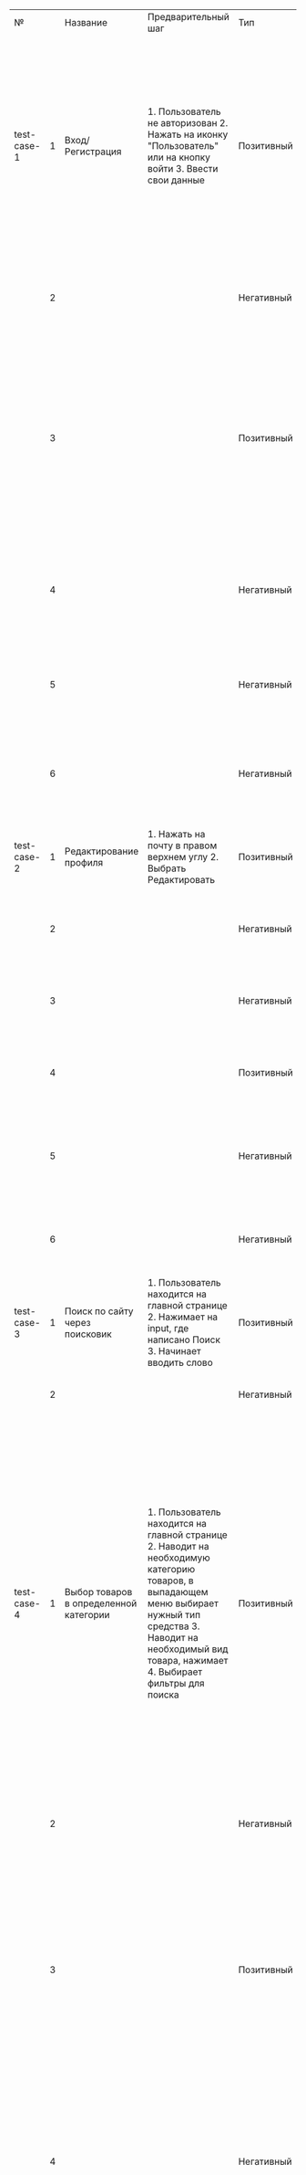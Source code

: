| | | | | | | | |
|-|-|-|-|-|-|-|-|
|№| |Название|Предварительный шаг|Тип|Тест-кейс|Ожидаемый результат|Соответствие ожиданию|
|test-case-1|1|Вход/Регистрация|1. Пользователь не авторизован 2. Нажать на иконку "Пользователь" или на кнопку войти 3. Ввести свои данные|Позитивный|Вход с помощью корректной почты и пароля. Почта: eugene.sklimenok@gmail.com  Пароль: *|Пользователь осуществляет вход в свою систему, где содержатся его данные. Изменяется экран, вместо иконки "Пользователь" в правом верхнем углу почта, добавляется меню с балансом пользователя и ссылка на информацию про Систему скидок. Принажатии на почту появляется доп. меню| |
| |2| | |Негативный|Вход с помощью некорректной почты и пароля. Почта: eugene.sklimenok1111@gmail.com  Пароль: *|Пользователь не осуществляет вход в систему. Появляется сообщение "Неверно указан E-mail или пароль"| |
| |3| | |Позитивный|Регистрация с помощью корректной почты|Пользователь осуществляет вход в систему. Изменяется экран, вместо иконки "Пользователь" в правом верхнем углу почта, добавляется меню с балансом пользователя и ссылка на информацию про Систему скидок. Принажатии на почту появляется доп. меню| |
| |4| | |Негативный|Регистрация с помощью некорректной почты (без знака @)|Пользователь не осуществляет вход в систему. Появляется сообщение "Введите корректный адрес электронной почты"| |
| |5| | |Негативный|Регистрация с паролем в 1 - 4 символа|Пользователь не осуществляет вход в систему. Появляется сообщение "Минимум 5 знаков"| |
| |6| | |Негативный|Регистрация без ввода пароля|Пользователь не осуществляет вход в систему. Появляется сообщение "Поле с паролем необходимо заполнить"| |
|test-case-2|1|Редактирование профиля|1. Нажать на почту в правом верхнем углу 2. Выбрать Редактировать|Позитивный|Ввод всех необходимых корректных данных в разделе "ПЕРСОНАЛЬНЫЕ ДАННЫЕ"|Сохранение информации. Перезагрузка страницы, отображены новые данные| |
| |2| | |Негативный|Ввод всех необходимых, но некорректных данных в разделе "ПЕРСОНАЛЬНЫЕ ДАННЫЕ" (вставлены цифры в имя, год рождения позже текущего)|Не сохраняется результат. Появляется сообщение "Некорректные данные"|Нет: результат сохраняется|
| |3| | |Негативный|Ввод  не всех необходимых данных в разделе "ПЕРСОНАЛЬНЫЕ ДАННЫЕ"|Не сохраняется результат. Появляется сообщение "Заполните это поле."| |
| |4| | |Позитивный|Ввод всех необходимых корректных данных в разделе "АДРЕСА ДОСТАВКИ"|Сохранение информации.  Перезагрузка страницы, отображены новые данные| |
| |5| | |Негативный|Ввод всех необходимых , но некорректных данных в разделе "АДРЕСА ДОСТАВКИ"|Не сохраняется результат. Появляется сообщение "Некорректные данные. Такого адреса не существует"|Нет: результат сохраняется|
| |6| | |Негативный|Ввод не всех необходимых корректных данных в разделе "АДРЕСА ДОСТАВКИ"|Не сохраняется результат. Появляется сообщение "Заполните это поле."| |
|test-case-3|1|Поиск по сайту через поисковик|1. Пользователь находится на главной странице 2. Нажимает на input, где написано Поиск 3. Начинает вводить слово|Позитивный|Ввод  названия товара, который есть на сайте|Показаны результаты поиска по введенному слову| |
| |2| | |Негативный|Ввод названия товара, которого нет на сайте|Появляется сообщение "Товары по Вашему запросу не найдены!"|Нет: ничего не происходит|
|test-case-4|1|Выбор товаров в определенной категории|1. Пользователь находится на главной странице 2. Наводит на необходимую категорию товаров, в выпадающем меню выбирает нужный тип средства 3. Наводит на необходимый вид товара, нажимает 4. Выбирает фильтры для поиска|Позитивный|Выбираем категории товаров (Для Мужчин,Подарок Маме, Лицо, Тело, Волосы, Макияж, Ресницы/Брови, Аксессуары, Парфюмерия, Бренды ). Для каждой категории можно выбрать немного ниже(в выпадающем меню)  Бренд, а так же критерии в зависимости от выбранной пользователем категории товаров. Далее пользователь может добавить фильтры к уже сформированному по его запросу списку товаров (например, добавить бренды, которые хочет увидеть,  выбрать активные компоненты и др.)|Выбор товара осуществляется корректно, учитывая фильтры, которые пользователь указал. Если товар соответсвует всем выбранным пользователем пункам, то он выведется на экран. Вначале будет список, сформированный на основании выбранной пользователем категории + критериев из вытадащего меню. Дальше, когла пользователь добавит  возможные для этих настроек фильтры, сайт перезагрузится и покажет список на основании всех пользовательских критериев.| |
| |2| | |Негативный|Выбираем категории товаров (для волос), назначение средства (уход), тип средства (ампулы). Добавляем фильтр пол (для женщин), добавляем еще несколько фильтров| Выбор товара не осуществляется. Появляется сообщение "Товары не найдены!"| |
| |3| | |Позитивный|Выбираем категорию товаров, в нем же выбираем "Хиты продаж". Переходим на страницу, на которой представлены товары по запросу. Добавляем фильтры в этой категории|Выбор товара осуществляется корректно, учитывая выбранные фильтры. Показаны только средства, помеченные "Хит продаж". К данной категории будут относиться  товары с самой высокой продаваемостью на всем сайте. Вс е товары, входящие в топ, будуь отмечены симполом"Большой палец"| |
| |4| | |Негативный|Выбираем категории товаров, доролнителные опции из выпадающего меню. Добавляем фильтры на получившийся список. Далее выбираем сбросить все фильтры, которые пользователь ввел на странице|После сбрасывания фильтров, страница перезагрузится и покажет результаты после первых выборов пользователя (после выбора категории товаров и доп опций из выпадающего меню) Показаны все средства из этого раздела| |
| |5| | |Негативный|Выберем категорию товаров "Ресницы/Брови". Далее выберем единственный достуаный бренд в этот разделе. |Товары для бровей и ресниц выбранного пользователем бренда|Нет: первый же товар не относится к этому отделу, так как является товаром для губ|
|test-case-5|1|Добавление товаров в корзину|1. Пользователь находится на главной странице 2. Наводит на необходимую категорию товаров, в выпадающем меню выбирает нужный тип средства 3. Наводит на необходимый вид товара, нажимает 4. Выбирает фильтры для поиска 5. В общем списке выбирает товар и добавляет его в корзину|Позитивный|Выбираем товар, нажимаем добавить в корзину|Появляется сообщение "Товар добавлен в Вашу корзину". Корзина автоматически обновляется, пересчитывается итоговая стоимость всех товаров, сам выбранный  товар отображается в ней.| |
| |2| | |Негативный|Выбираем товар, нажимаем добавить в корзину. Выбираем этот же товар, добавляем еще раз.|Появляется сообщение "Товар добавлен в Вашу корзину". Корзина автоматически обновляется, пересчитывается итоговая стоимость всех товаров, сам выбранный  товар отображается в ней. После второго добавления, количество этого товара в корзине = 2|нет: сообщение есть, однако количество не увеличивается|
| |3| | |Позитивный|Выбираем товар, нажимаем на него. Переходим на страницу с выбранным товаром, добавляем его в корзину.|Появляется сообщение "Товар добавлен в Вашу корзину". Корзина автоматически обновляется, пересчитывается итоговая стоимость всех товаров, сам выбранный  товар отображается в ней.| |
| |4| | |Позитивный|Выбираем товар, нажимаем на него. Переходим на страницу с товаром, выбираем количество, дополнительные критерии, добавляем его в корзину.|Появляется сообщение "Товар добавлен в Вашу корзину". Корзина автоматически обновляется, пересчитывается итоговая стоимость всех товаров, сам выбранный  товар отображается в ней.товар отображается в ней, количество товаров = введенному.| |
| |5| | |Негативный|Выбираем товар, нажимаем на него. Переходим на страницу с товаром, выбираем количество, не выбираем дополнительные критерии, добавляем его в корзину.|Появляется сообщение "Товар добавлен в Вашу корзину". Выбираются критерии по умолчанию. Корзина автоматически обновляется, пересчитывается итоговая стоимость всех товаров, сам выбранный  товар отображается в ней.| |
| |6| | |Позитивный|Выбираем товар, нажимаем на него. Переходим на страницу с товаром, выбираем количество, добавляем его в корзину.|Появляется сообщение "Товар добавлен в Вашу корзину". Корзина автоматически обновляется, пересчитывается итоговая стоимость всех товаров, сам выбранный  товар отображается в ней.товар отображается в ней, количество товаров = введенному.| |
| |7| | |Негативный|Выбираем товар, нажимаем на него. Переходим на страницу с товаром, пытаем выбрать количество. Нажимаем на минус (по умолчанию кол-во 1)|Изменение курсора на знак Запрета при наведении на  знак -  (которым уменьшаем кол-во) , когда установлено значение 1| |
|test-case-6|1|Оформление подарочной карты|1. Пользователь находится на главной странице 2. Переходит на страницу "Подарочная карта"  в меню|Позитивный|Нажимаем на input, где написано "Сумма лимита карты, BYN". Вводим сумму от 30 рублей и выше.  Нажимаем кнопку "Купить". |Обновляется вид карты, на ней написана сумма, на которую оформлен сертификат. Появляется сообщение "Товар добавлен в Вашу корзину". Корзина автоматически обновляется, пересчитывается итоговая стоимость всех товаров, сам выбранный  товар отображается в ней.| |
| |2| | |Негативный|Нажимаем на input, где написано "Сумма лимита карты, BYN". Вводим сумму менее 30 рублей.|Появляется сообщение "Минимальная сумма - 30 BYN", сертификан на указанную пользователем сумму не добавляется в корзину.| |
| |3| | |Негативный|Нажимаем сразу кнопку "Купить". |Подсвечивается окно для ввода суммы для сертификата и появляется сообщение "Это поле обязательное"| |
| |4| | |Негативный|Нажимаем на input, где написано "Сумма лимита карты, BYN". Вводим сумму, в которой больше 12 цифр. Нажимаем кнопку "Купить".|Обновляется вид карты, на ней написана сумма, на которую оформлен сертификат, уменьшенным шрифтом, чтобы вся сумма помещалась на карту. Появляется сообщение "Товар добавлен в Вашу корзину". Корзина автоматически обновляется, пересчитывается итоговая стоимость всех товаров, сам выбранный  товар отображается в ней.|Нет: сумма, выбранная как сумма сертификата, выходит за рамки карты. Нет: при вводе суммы 9999999999 корзина считает ее равной 100000000.00 BYN|
|test-case-7|1|Переход в корзину|1. Пользователь находится на главной странице 2. Выбирает иконку "Пакет" в правом верхнем углу, нажимает 3. Выезжает боковое правое окно "Корзина"|Позитивный|Добавлено > 1 товара в корзину. Нажимаем "Перейти к корзину". |Открывается страница "Корзина", где содержатся все добавленные пользователем позиции | |
| |2| | |Негативный|Корзина пользователя пуста. Нажимаем "Перейти к корзину". |Изменение курсора на знак Запрета при наведении на кнопку "Перейти в корзину".| |
|test-case-8|1|Оформление подписки на рассылку|1. Пользователь находится на главной странице 2. Спускается вниз страницы до правого нижнего угла footer|Позитивный|Введем корректный email в окно input с надписью "E-mail". Нажимаем кнопку "Подписаться"|Появляется сообщение "Подписка на рассылку новостей оформлена!"| |
| |2| | |Негативный|Введем некорректный email в окно input с надписью "E-mail" (без @). Нажимаем кнопку "Подписаться"|Появляется сообщение "Введите корректный адрес электронной почты"| |
| |3| | |Негативный|Нажимаем кнопку "Подписаться", без ввода email. |Появляется сообщение "Поле E-mail необходимо заполнить"| |
|test-case-9|1|Оформление заказа|1. Пользователь находится на главной странице 2. Переходит на вкладку "Корзина" (через нажание иконки "Пакет" в правом верхнем углу, в корзине должен быть минимум 1 товар 3. Нажимает "Оформить заказ" |Позитивный|Ввод всех необходимых корректных данных в разделы 1. анкета получателя, 2. данные доставки, 3. способ оплаты (наличные)|Заказ оформлен. Появляется сообщение "Спасибо за заказ!" Страница обновляется, появляются все данные о заказе. Можно согласиться или отказаться от звонка оператора | |
| |2| | |Негативный|Ввод всех необходимых корректных данных в разделы 2. данные доставки, 3. способ оплаты(наличные), ввод некорректных данных в раздел 1. анкета получателя (ввод цифр вместо имени)|Заказ не оформлен. Появляется сообщение "Некорректные данные"|Нет: заказ оформляется|
| |3| | |Негативный|Ввод всех необходимых корректных данных в разделы 2. данные доставки, 3. способ оплаты(наличные), ввод некорректных данных в раздел 1. анкета получателя (ввод несуществующего номера телефона)|Заказ не оформлен. Проверка номера путем отправления кода (для подтвержения)|Нет: заказ оформляется|
| |4| | |Негативный|Ввод всех необходимых корректных данных в разделы 1. анкета получателя , 3. способ оплаты, ввод некорректных данных в раздел 2. данные доставки(ввод несуществующего адреса)|Заказ не оформлен. Появляется сообщение "Некорректные данные. Такого адреса не существует"|Нет: заказ оформляется|
| |5| | |Негативный|Ввод всех необходимых, но некорректных данных в разделы 1. анкета получателя , 2. данные доставки. Выбор в 3. способ оплаты через любую систему (не наличные)|Заказ не оформлен. Появляется сообщение "Некорректные данные." Не переходит на страницу оплаты|Нет: заказ оформляется, переходит на страницу для оплаты|
|test-case-10|1|Добавление отзыва и свотча|1. Пользователь находится на главной странице 2. Наводит на необходимую категорию товаров, в выпадающем меню выбирает нужный тип средства 3. Наводит на необходимый вид товара, нажимает 4. Выбирает фильтры для поиска 5. Выбирает и переходит на конкретный товар |Позитивный|Нажимаем на кнопку "Оставить отзыв".  Выезжает боковое правое окно "Оставить комментарий". Пишем комментарий и нажимаем кнопку "Отправить".|Комментарий сохранен. Появляется сообщение "Спасибо за отзыв!" .Страница обновляется, появляется добавленный только что пользователем комментарий.| |
| |2| | |Негативный|Нажимаем на кнопку "Оставить отзыв". Выезжает боковое правое окно "Оставить комментарий". Нажимаем кнопку "Отправить".|Комментарий не отправляется. Подсвечивается окно для ввода комментария и появляется сообщение "Это поле обязательное"| |
| |3| | |Позитивный|Нажимаем на кнопку "Оставить свотч". Выезжает боковое правое окно "Оставить свотч". Загружаем картинку, пишем текст свочта и нажимаем кнопку "Отправить".|Свотч сохранен. Появляется сообщение "Спасибо за свотч!" .Страница обновляется, появляется добавленный только что пользователем свотч.| |
| |4| | |Негативный|Нажимаем на кнопку "Оставить свотч". Выезжает боковое правое окно "Оставить свотч". Нажимаем кнопку "Отправить".|Свотч не отправляется. Появляется сообщение "Пожалуйста, добавьте фото к свотчу"| |
| |5| | |Негативный|Нажимаем на кнопку "Оставить свотч". Выезжает боковое правое окно "Оставить свотч". Прикрепляем фотографию. Нажимаем кнопку "Отправить".|Свотч не отправляется. Появляется сообщение "Пожалуйста, заполните текст свотча"| |
| |6| | |Негативный|Нажимаем на кнопку "Оставить свотч". Выезжает боковое правое окно "Оставить свотч". Пишем текст свотча. Нажимаем кнопку "Отправить".|Свотч не отправляется. Появляется сообщение "Пожалуйста, добавьте фото к свотчу"| |

